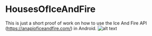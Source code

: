# HousesOfIceAndFire

This is just a short proof of work on how to use the Ice And Fire API (https://anapioficeandfire.com/) in Android.
![alt text](https://data.robertsd.de/HousesOfIceAndFire.gif)
